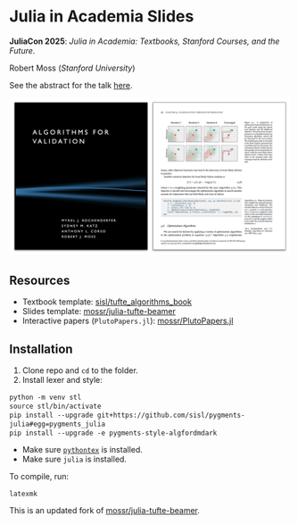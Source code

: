 # Julia in Academia Slides

**JuliaCon 2025**: _Julia in Academia: Textbooks, Stanford Courses, and the Future_.

Robert Moss (_Stanford University_)

See the abstract for the talk [here](https://pretalx.com/juliacon-2025/talk/YT7AVS/).

<p align="center">
  <kbd>
    <a href="./output/main.pdf">
      <img src="./media/algforval-juliacon.png">
    </a>
  </kbd>
</p>

## Resources

- Textbook template: [sisl/tufte_algorithms_book](https://github.com/sisl/tufte_algorithms_book)
- Slides template: [mossr/julia-tufte-beamer](https://github.com/mossr/julia-tufte-beamer)
- Interactive papers (`PlutoPapers.jl`): [mossr/PlutoPapers.jl](https://github.com/mossr/PlutoPapers.jl)

## Installation

1. Clone repo and `cd` to the folder.
1. Install lexer and style:
```
python -m venv stl
source stl/bin/activate
pip install --upgrade git+https://github.com/sisl/pygments-julia#egg=pygments_julia
pip install --upgrade -e pygments-style-algfordmdark
```

- Make sure [`pythontex`](https://github.com/gpoore/pythontex) is installed.
- Make sure `julia` is installed.

To compile, run:
```
latexmk
```

This is an updated fork of [mossr/julia-tufte-beamer](https://github.com/mossr/julia-tufte-beamer).
